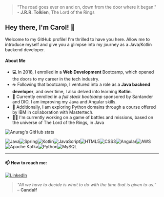 > "The road goes ever on and on, down from the door where it began." - **J.R.R. Tolkien**, The Lord of the Rings

## Hey there, I'm Carol! 👋

Welcome to my GitHub profile! I'm thrilled to have you here. Allow me to introduce myself and give you a glimpse into my journey as a Java/Kotlin backend developer.

#### About Me

- 💻 In 2018, I enrolled in a **Web Development** Bootcamp, which opened the doors to my career in the tech industry.
- ☕️ Following that bootcamp, I ventured into a role as a **Java backend developer**, and over time, I also delved into learning **Kotlin**.
- 🚀 Currently enrolled in a *full stack bootcamp* sponsored by Santander and DIO, I am improving my Java and Angular skills.
- 🐍 Additionally, I am exploring Python domains through a course offered by IBM in collaboration with Mastertech.
- 🧙‍♂️ I'm currently working on a game of battles and missions, based on the universe of The Lord of the Rings, in Java

![Anurag's GitHub stats](https://github-readme-stats.vercel.app/api?username=carolero&show_icons=true&theme=gruvbox)

![Java](https://img.shields.io/badge/java-%23ED8B00.svg?style=for-the-badge&logo=openjdk&logoColor=white)![Spring](https://img.shields.io/badge/spring-%236DB33F.svg?style=for-the-badge&logo=spring&logoColor=white)![Kotlin](https://img.shields.io/badge/kotlin-%237F52FF.svg?style=for-the-badge&logo=kotlin&logoColor=white)![JavaScript](https://img.shields.io/badge/javascript-%23323330.svg?style=for-the-badge&logo=javascript&logoColor=%23F7DF1E)![HTML5](https://img.shields.io/badge/html5-%23E34F26.svg?style=for-the-badge&logo=html5&logoColor=white)![CSS3](https://img.shields.io/badge/css3-%231572B6.svg?style=for-the-badge&logo=css3&logoColor=white)![Angular](https://img.shields.io/badge/angular-%23DD0031.svg?style=for-the-badge&logo=angular&logoColor=white)![AWS](https://img.shields.io/badge/AWS-%23FF9900.svg?style=for-the-badge&logo=amazon-aws&logoColor=white)![Apache Kafka](https://img.shields.io/badge/Apache%20Kafka-000?style=for-the-badge&logo=apachekafka)![Python](https://img.shields.io/badge/python-3670A0?style=for-the-badge&logo=python&logoColor=ffdd54)![MySQL](https://img.shields.io/badge/mysql-%2300f.svg?style=for-the-badge&logo=mysql&logoColor=white)


------------

#### 📫 How to reach me:

[![LinkedIn](https://img.shields.io/badge/linkedin-%230077B5.svg?style=for-the-badge&logo=linkedin&logoColor=white)](https://www.linkedin.com/in/carolinaeroliveira/)

> *"All we have to decide is what to do with the time that is given to us.”* – **Gandalf**


<!--
**carolero/carolero** is a ✨ _special_ ✨ repository because its `README.md` (this file) appears on your GitHub profile.

Here are some ideas to get you started:

- 🔭 I’m currently working on ...
- 🌱 I’m currently learning ...
- 👯 I’m looking to collaborate on ...
- 🤔 I’m looking for help with ...
- 💬 Ask me about ...
- 📫 How to reach me: ...
- 😄 Pronouns: ...
- ⚡ Fun fact: ...
-->
